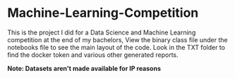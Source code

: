 # Machine-Learning-Competition
This is the project I did for a Data Science and Machine Learning competition at the end of my bachelors,
View the binary class file under the notebooks file to see the main layout of the code.
Look in the TXT folder to find the docker token and various other generated reports.

<b> Note: Datasets aren't made available for IP reasons </b> 
